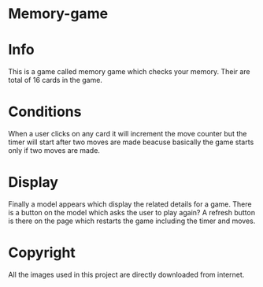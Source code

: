 # Memory-game
# Info
This is a game called memory game which checks your memory.
Their are total of 16 cards in the game.
# Conditions
When a user clicks on any card it will increment the move counter but the timer will start after two moves are made beacuse basically the game starts only if two moves are made.
# Display
Finally a model appears which display the related details for a game.
There is a button on the model which asks the user to play again?
A refresh button is there on the page which restarts the game including the timer and moves.
# Copyright
All the images used in this project are directly downloaded from internet.
